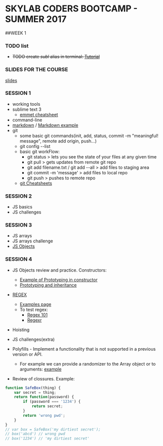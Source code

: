 # SKYLAB CODERS BOOTCAMP - SUMMER 2017

##WEEK 1

### TODO list
 
* ~~TODO create *subl* alias in terminal: <a href="https://www.tunnelsup.com/how-to-open-sublime-text-from-the-command-line-using-mac-osx/" target="_blank">Tutorial</a>~~

### SLIDES FOR THE COURSE
[slides](https://skylabcoders.github.io/bootcamp-julio2017/)

### SESSION 1
* working tools
* sublime text 3
    - [emmet cheatsheet](https://docs.emmet.io/cheat-sheet/)
* command-line
* [markdown] / [Markdown example]
* git
    * some basic git commands(init, add, status, commit -m "meaningful! message", remote add origin, push...)
    * git config --list
    * basic git workFlow:
        - git status > lets you see the state of your files at any given time
        - git pull > gets updates from remote git repo
        - git add filename.txt / git add --all > add files to staging area
        - git commit -m 'message' > add files to local repo
        - git push > pushes to remote repo
    * [git Cheatsheets](http://files.zeroturnaround.com/pdf/zt_git_cheat_sheet.pdf)

### SESSION 2
* JS basics
* JS challenges

### SESSION 3
* JS arrays
* JS arrays challenge
* [JS Objects](https://github.com/juanmaguitar/javascript-notes/tree/master/markdown-en/05-arrays-objects)

### SESSION 4
* JS Objects review and practice. Constructors:
    - [Example of Prototyping in constructor](https://skylabcoders.slack.com/files/manuelbarzi/F65BYC2R4/-.txt)
    - [Prototyping and inheritance](https://skylabcoders.slack.com/files/manuelbarzi/F65HKAYSK/-.js)
* [REGEX](https://github.com/juanmaguitar/javascript-notes/tree/master/markdown-en/08-regular-expressions)
    - [Examples page](https://lornajane.net/posts/2011/simple-regular-expressions-by-example)
    - To test regex: 
        - [Regex 101](https://regex101.com)
        - [Regexr](http://regexr.com)
* Hoisting
* JS challenges(extra)
* Polyfills - Implement a functionality that is not supported in a previous version or API. 
    - For example we can provide a randomizer to the Array object or to arguments: [example](https://skylabcoders.slack.com/files/manuelbarzi/F64QD7R6Y/-.js)
    
* Review of clossures. Example:
```javascript
function SafeBox(thing) {
    var secret = thing;
    return function(password) {
        if (password === '1234') {
            return secret;
        }
        return 'wrong pwd';
    } 
}
// var box = SafeBox('my dirtiest secret');
// box('abcd') // wrong pwd
// box('1234') // 'my dirtiest secret'
```

<!--references -->
[markdown]: https://blog.ghost.org/markdown/
[Markdown example]: https://github.com/tonimg/Course
